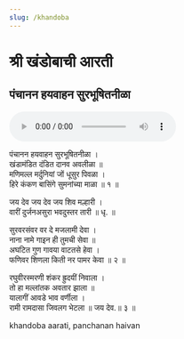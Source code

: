 ```yaml
---
slug: /khandoba
---
```

# श्री खंडोबाची आरती 
## पंचानन हयवाहन सुरभूषितनीळा 
<audio controls="controls" src="/audio/aarati/Panchanan.mp3">
    Your browser does not support the HTML5 Audio element.
</audio> 

पंचानन हयवाहन सुरभूषितनीळा ।<br />
खंडामंडित दंडित दानव अवलीळा ॥<br />
मणिमल्ल मर्दुनियां जों धूसुर पिवळा ।<br />
हिरे कंकण बासिंगे सुमनांच्या माळा ॥ १ ॥


जय देव जय देव जय शिव मल्हारी ।<br />
वारीं दुर्जनअसुरा भवदुस्तर तारी ॥ धृ. ॥<br />


सुरवरसंवर वर दे मजलामी देवा ।<br />
नाना नामे गाइन ही तुमची सेवा ॥<br />
अघटित गुण गावया वाटतसे हेवा ।<br />
फणिवर शिणला किती नर पामर केवा ॥ २ ॥<br />


रघुवीरस्मरणी शंकर ह्रुदयीं निवाला ।<br />
तो हा मल्लांतक अवतार झाला ॥<br />
यालागीं आवडे भाव वर्णीला ।<br />
रामी रामदासा जिवलग भेटला ॥ जय देव.॥ ३ ॥<br />

<span class='index-text'> khandoba aarati, panchanan haivan</span>